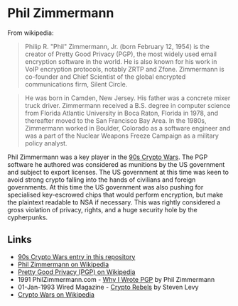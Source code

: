 
# Phil Zimmermann

From wikipedia:

> Philip R. "Phil" Zimmermann, Jr. (born February 12, 1954) is the creator of Pretty Good Privacy (PGP), the most widely used email encryption software in the world. He is also known for his work in VoIP encryption protocols, notably ZRTP and Zfone. Zimmermann is co-founder and Chief Scientist of the global encrypted communications firm, Silent Circle.

> He was born in Camden, New Jersey. His father was a concrete mixer truck driver. Zimmermann received a B.S. degree in computer science from Florida Atlantic University in Boca Raton, Florida in 1978, and thereafter moved to the San Francisco Bay Area. In the 1980s, Zimmermann worked in Boulder, Colorado as a software engineer and was a part of the Nuclear Weapons Freeze Campaign as a military policy analyst.

Phil Zimmermann was a key player in the [90s Crypto Wars](/events/90s_crypto_wars.md). The PGP software he authored was considered as munitions by the US government and subject to export licenses. The US government at this time was keen to avoid strong crypto falling into the hands of civilians and foreign governments. At this time the US government was also pushing for specialised key-escrowed chips that would perform encryption, but make the plaintext readable to NSA if necessary. This was rightly considered a gross violation of privacy, rights, and a huge security hole by the cypherpunks.

## Links

* [90s Crypto Wars entry in this repository](/events/90s_crypto_wars.md)
* [Phil Zimmermann on Wikipedia](https://en.wikipedia.org/wiki/Phil_Zimmermann)
* [Pretty Good Privacy (PGP) on Wikipedia](https://en.wikipedia.org/wiki/Pretty_Good_Privacy)
* 1991 PhilZimmermann.com - [Why I Wrote PGP](https://www.philZimmermann.com/EN/essays/WhyIWrotePGP.html) by Phil Zimmermann
* 01-Jan-1993 Wired Magazine - [Crypto Rebels](https://www.wired.com/1993/02/crypto-rebels/) by Steven Levy
* [Crypto Wars on Wikipedia](https://en.wikipedia.org/wiki/Crypto_Wars)
